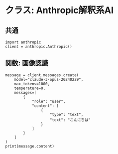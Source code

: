 # クラス: Anthropic解釈系AI
## 共通
```python.Anthropic認識系AI
import anthropic
client = anthropic.Anthropic()

```

## 関数: 画像認識
```python.Anthropic解釈系AI.画像生成
message = client.messages.create(
    model="claude-3-opus-20240229",
    max_tokens=1000,
    temperature=0,
    messages=[
        {
            "role": "user",
            "content": [
                {
                    "type": "text",
                    "text": "こんにちは"
                }
            ]
        }
    ]
)
print(message.content)

```